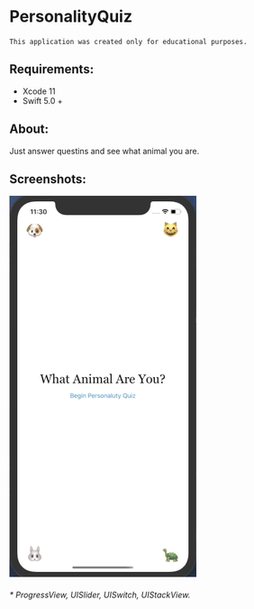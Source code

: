 # PersonalityQuiz

    This application was created only for educational purposes.

## Requirements: 
* Xcode 11 
* Swift 5.0 +

## About:
Just answer questins and see what animal you are.

## Screenshots:
![gameplay](AnsweringQuestions.gif)

###### * ProgressView, UISlider, UISwitch, UIStackView.
